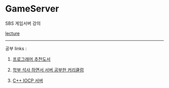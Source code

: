 # GameServer
SBS 게임서버 강의

[lecture](https://blog.naver.com/ksw617)


---


공부 links : 

1.  [프로그래머 추천도서](https://viovo.tistory.com/176) 

2.  [학부 석사 하면서 서버 공부한 커리큘럼](https://gall.dcinside.com/mgallery/board/view/?id=gamejob&no=6079)

3.  [C++ IOCP 서버](https://developstudy.tistory.com/45)

